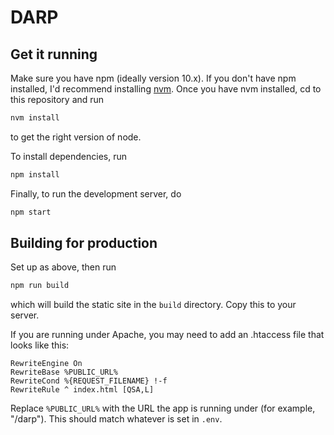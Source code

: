 # DARP

## Get it running

Make sure you have npm (ideally version 10.x). If you don't have npm
installed, I'd recommend installing
[nvm](https://github.com/creationix/nvm). Once you have nvm installed,
cd to this repository and run

```sh
nvm install
```

to get the right version of node.

To install dependencies, run

```sh
npm install
```

Finally, to run the development server, do

```sh
npm start
```

## Building for production

Set up as above, then run

```sh
npm run build
```

which will build the static site in the `build` directory. Copy this
to your server.

If you are running under Apache, you may need to add an .htaccess file
that looks like this:

```
RewriteEngine On
RewriteBase %PUBLIC_URL%
RewriteCond %{REQUEST_FILENAME} !-f
RewriteRule ^ index.html [QSA,L]
```

Replace `%PUBLIC_URL%` with the URL the app is running under (for
example, "/darp"). This should match whatever is set in `.env`.
